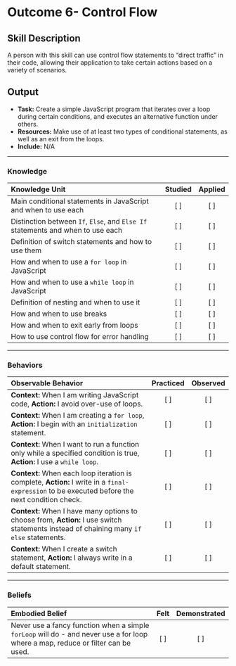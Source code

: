 # Outcome 6- Control Flow

## Skill Description
A person with this skill can use control flow statements to “direct traffic” in their code, allowing their application to take certain actions based on a variety of scenarios. 

## Output 
- **Task:** Create a simple JavaScript program that iterates over a loop during certain conditions, and executes an alternative function under others. 
- **Resources:** Make use of at least two types of conditional statements, as well as an exit from the loops. 
- **Include:** N/A

-------

### Knowledge

| Knowledge Unit   |      Studied      | Applied |
|:-------------|:------------------:|:--------:|
| Main conditional statements in JavaScript and when to use each | [ ] | [ ] | 
| Distinction between `If`, `Else`, and `Else If` statements and when to use each | [ ] | [ ] | 
| Definition of switch statements and how to use them | [ ] | [ ] | 
| How and when to use a `for loop` in JavaScript | [ ] | [ ] | 
| How and when to use a `while loop` in JavaScript | [ ] | [ ] | 
| Definition of nesting and when to use it | [ ] | [ ] | 
| How and when to use breaks | [ ] | [ ] |  
| How and when to exit early from loops | [ ] | [ ] | 
| How to use control flow for error handling | [ ] | [ ] | 

-------

### Behaviors

| Observable Behavior   |      Practiced      | Observed |
|:-------------|:------------------:|:--------:|
| **Context:** When I am writing JavaScript code, **Action:** I avoid over-use of loops. | [ ] | [ ] | 
| **Context:** When I am creating a `for loop`, **Action:** I begin with an `initialization` statement. | [ ] | [ ] | 
| **Context:** When I want to run a function only while a specified condition is true, **Action:** I use a `while loop`. | [ ] | [ ] | 
| **Context:** When each loop iteration is complete, **Action:** I write in a `final-expression` to be executed before the next condition check. | [ ] | [ ] | 
| **Context:** When I have many options to choose from, **Action:** I use switch statements instead of chaining many `if else` statements. | [ ] | [ ] | 
| **Context:** When I create a switch statement, **Action:** I always write in a default statement. | [ ] | [ ] |  


-------

### Beliefs

| Embodied Belief   |      Felt      | Demonstrated |
|:-------------|:------------------:|:--------:|
| Never use a fancy function when a simple `forLoop` will do - and never use a for loop where a map, reduce or filter can be used. |   [ ]   |   [ ] |
